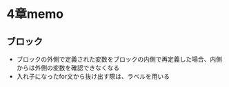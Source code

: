 # 4章memo

## ブロック

- ブロックの外側で定義された変数をブロックの内側で再定義した場合、内側からは外側の変数を確認できなくなる
- 入れ子になったfor文から抜け出す際は、ラベルを用いる